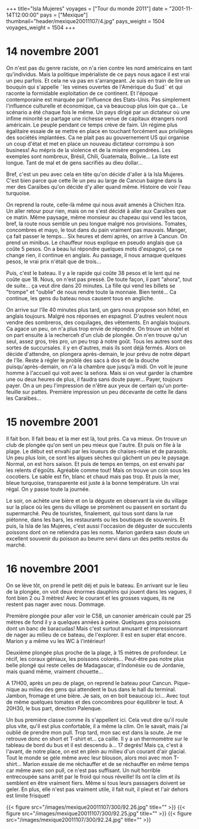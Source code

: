 +++
title="Isla Mujeres"
voyages = ["Tour du monde 2011"]
date = "2001-11-14T12:00:00"
pays = ["Mexique"]
thumbnail="header/mexique20011107/4.jpg"
pays_weight = 1504
voyages_weight = 1504
+++
# 14 novembre 2001

On n'est pas du genre raciste, on n'a rien contre les nord américains en tant 
qu'individus. Mais la politique impérialiste de ce pays nous agace il est vrai 
un peu parfois. Et cela ne va pas en s'arrangeant. Je suis en train de lire 
un bouquin qui s'appelle ¨les veines ouvertes de l'Amérique du Sud¨ et qui raconte 
la formidable exploitation de ce continent. Et l'époque contemporaine est marquée 
par l'influence des Etats-Unis. Pas simplement l'influence culturelle et économique, 
ça va beaucoup plus loin que ça... Le scénario a été chaque fois le même. Un 
pays dirigé par un dictateur où une infime minorité se partage une richesse 
venue de capitaux étrangers nord américain. Le peuple pendant ce temps crève 
de faim. Un régime plus égalitaire essaie de se mettre en place en touchant 
forcément aux privilèges des sociétés implantées. Ca ne plait pas au gouvernement 
US qui organise un coup d'état et met en place un nouveau dictateur corrompu 
à son business! Au mépris de la violence et de la misère engendrées. Les exemples 
sont nombreux, Brésil, Chili, Guatemala, Bolivie... La liste est longue. Tant 
de mal et de gens sacrifiés au dieu dollar... 

Bref, c'est un peu avec cela en tête qu'on décide d'aller à la Isla Mujeres. 
C'est bien parce que cette île un peu au large de Cancun baigne dans la mer 
des Caraïbes qu'on décide d'y aller quand même. Histoire de voir l'eau turquoise.

On reprend la route, celle-là même qui nous avait amenés à Chichen Itza. Un 
aller retour pour rien, mais on ne s'est décidé à aller aux Caraïbes que ce 
matin. Même paysage, même monsieur au chapeau qui vend les tacos, bref, la route 
nous semble un peu longue malgré nos provisions. Tomates, concombres et mayo, 
le tout dans du pain vraiment pas mauvais. Manger, ça fait passer le temps... 
Six heures et demi après, on arrive à Cancun. On prend un minibus. Le chauffeur 
nous explique en pseudo anglais que ça coûte 5 pesos. On a beau lui répondre 
quelques mots d'espagnol, ça ne change rien, il continue en anglais. Au passage, 
il nous arnaque quelques pesos, le vrai prix n'était que de trois... 

Puis, c'est le bateau. Il y a le rapide qui coûte 38 pesos et le lent qui ne 
coûte que 18. Nous, on n'est pas pressé. De toute façon, il part "ahora", tout 
de suite... ça veut dire dans 20 minutes. La fille qui vend les billets se "trompe" 
et "oublie" de nous rendre toute la monnaie. Bien tenté... Ca continue, les 
gens du bateau nous causent tous en angliche.

On arrive sur l'île 40 minutes plus tard, un gars nous propose son hôtel, en 
anglais toujours. Malgré nos réponses en espagnol. D'autres veulent nous vendre 
des sombreros, des coquilages, des vêtements. En anglais toujours. Ca agace 
un peu, on n'a plus trop envie de répondre. On trouve un hôtel et on part ensuite 
à la recherceh d'un club de plongée. On n'en trouve qu'un seul, assez gros, 
très pro, un peu trop à notre goût. Tous les autres sont des sortes de succursales. 
il y en d'autres, mais ils sont déjà fermés. Alors on décide d'attendre, on 
plongera après-demain, le jour prévu de notre départ de l'île. Reste à régler 
le problè des sacs à dos et de la douche puisqu'après-demain, on n'a la chambre 
que jusqu'à midi. On voit le jeune homme à l'accueil qui voit avec la señora. 
Mais si on veut garder la chambre une ou deux heures de plus, il faudra sans 
doute payer... Payer, toujours payer. On a un peu l'impression de n'être aux 
yeux de certain qu'un porte-feuille sur pattes. Première impression un peu décevante 
de cette île dans les Caraïbes...

# 15 novembre 2001

Il fait bon. Il fait beau et la mer est là, tout près. Ca va mieux. On trouve 
un club de plongée qu'on sent un peu mieux que l'autre. Et puis on file à la 
plage. Le début est envahi par les loueurs de chaises-relax et de parasols. 
Un peu plus loin, ce sont les algues sèches qui gâchent un peu le paysage. Normal, 
on est hors saison. Et puis de temps en temps, on est envahi par les relents 
d'égoûts. Agréable comme tout! Mais on trouve un coin sous les cocotiers. Le 
sable est fin, blanc et chaud mais pas trop. Et puis la mer, bleue turquoise, 
transparente est juste à la bonne température. Un vrai régal. On y passe toute 
la journée. 

Le soir, on achète une bière et on la déguste en observant la vie du village 
sur la place où les gens du village se promènent ou passent en sortant du supermarché. 
Peu de touristes, finalement, qui tous sont dans la rue piétonne, dans les bars, 
les restaurants ou les boutiques de souvenirs. Et puis, la Isla de las Mujeres, 
c'est aussi l'occasion de déguster de succulents poissons dont on ne retiendra 
pas les noms. Marion gardera sasn doute un excellent souvenir du poisson au 
beurre servi dans un des petits restos du marché.

# 16 novembre 2001

On se lève tôt, on prend le petit déj et puis le bateau. En arrivant sur le 
lieu de la plongée, on voit deux énormes dauphins qui jouent dans les vagues, 
il font bien 2 ou 3 mètres! Avec le courant et les grosses vagues, ils ne restent 
pas nager avec nous. Dommage.

Première plongée pour aller voir le C58, un canonier américain coulé par 25 
mètres de fond il y a quelques années à peine. Quelques gros poissons dont un 
banc de baracudas! Mais c'est surtout amusant et impressionnant de nager au 
milieu de ce bateau, de l'explorer. Il est en super état encore. Marion y a 
même vu les WC à l'intérieur! 

Deuxième plongée plus proche de la plage, à 15 mètres de profondeur. Le récif, 
les coraux géniaux, les poissons colorés... Peut-être pas notre plus belle plongé 
qui reste celles de Madagascar, d'Indonésie ou de Jordanie, mais quand même, 
vraiment chouette...

A 17H00, après un peu de plage, on reprend le bateau pour Cancun. Pique-nique 
au milieu des gens qui attendent le bus dans le hall du terminal. Jambon, fromage 
et une bière. Je sais, on en boit beaucoup ici... Avec tout de même quelques 
tomates et des concombres pour équilibrer le tout. A 20H30, le bus part, direction 
Palenque.

Un bus première classe comme ils s'appellent ici. Cela veut dire qu'il roule 
plus vite, qu'il est plus confortable, il a même la clim. On le savait, mais 
j'ai oublié de prendre mon pull. Trop tard, mon sac est dans la soute. Je me 
retrouve donc en short et T-shirt et... ça caille. Il y a un thermomètre sur 
le tableau de bord du bus et il est descendu à... 17 degrés! Mais ça, c'est 
à l'avant, de notre place, on est en plein au milieu d'un courant d'air glacial. 
Tout le monde se gèle même avec leur blouson, alors moi avec mon T-shirt... 
Marion essaie de me réchauffer et de se réchauffer en même temps car même avec 
son pull, ce n'est pas suffisant. Un nuit horrible entrecoupée sans arrêt par 
le froid qui nous réveille! Ils ont la clim et ils semblent en être vraiment 
fiers. Même si tous leurs passagers doivent se geler. En plus, elle n'est pas 
vraiment utile, il fait nuit, il pleut et l'air dehors est limite frisquet!


<div id="TOTO">{{< figure src="/images/mexique20011107/300/92.26.jpg" title="" >}}
{{< figure src="/images/mexique20011107/300/92.25.jpg" title="" >}}
{{< figure src="/images/mexique20011107/300/92.24.jpg" title="" >}}
</DIV>

